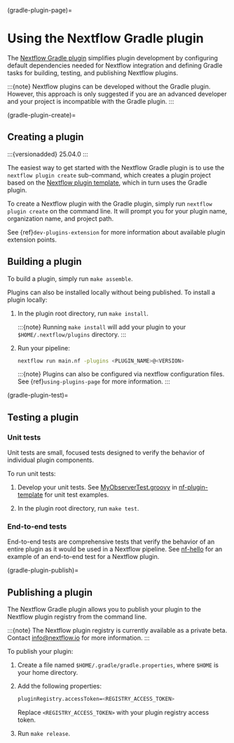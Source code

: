 (gradle-plugin-page)=

# Using the Nextflow Gradle plugin

The [Nextflow Gradle plugin](https://github.com/nextflow-io/nextflow-plugin-gradle) simplifies plugin development by configuring default dependencies needed for Nextflow integration and defining Gradle tasks for building, testing, and publishing Nextflow plugins.

:::{note}
Nextflow plugins can be developed without the Gradle plugin. However, this approach is only suggested if you are an advanced developer and your project is incompatible with the Gradle plugin.
:::

(gradle-plugin-create)=

## Creating a plugin

:::{versionadded} 25.04.0
:::

The easiest way to get started with the Nextflow Gradle plugin is to use the `nextflow plugin create` sub-command, which creates a plugin project based on the [Nextflow plugin template](https://github.com/nextflow-io/nf-plugin-template/), which in turn uses the Gradle plugin.

To create a Nextflow plugin with the Gradle plugin, simply run `nextflow plugin create` on the command line. It will prompt you for your plugin name, organization name, and project path.

See {ref}`dev-plugins-extension` for more information about available plugin extension points.

## Building a plugin

To build a plugin, simply run `make assemble`.

Plugins can also be installed locally without being published. To install a plugin locally:

1. In the plugin root directory, run `make install`.

    :::{note}
    Running `make install` will add your plugin to your `$HOME/.nextflow/plugins` directory.
    :::

2. Run your pipeline:

    ```bash
    nextflow run main.nf -plugins <PLUGIN_NAME>@<VERSION>
    ```

    :::{note}
    Plugins can also be configured via nextflow configuration files. See {ref}`using-plugins-page` for more information.
    :::

(gradle-plugin-test)=

## Testing a plugin

### Unit tests

Unit tests are small, focused tests designed to verify the behavior of individual plugin components.

To run unit tests:

1. Develop your unit tests. See [MyObserverTest.groovy](https://github.com/nextflow-io/nf-plugin-template/blob/main/src/test/groovy/acme/plugin/MyObserverTest.groovy) in [nf-plugin-template](https://github.com/nextflow-io/nf-plugin-template) for unit test examples.

2. In the plugin root directory, run `make test`.

### End-to-end tests

End-to-end tests are comprehensive tests that verify the behavior of an entire plugin as it would be used in a Nextflow pipeline. See [nf-hello](https://github.com/nextflow-io/nf-hello) for an example of an end-to-end test for a Nextflow plugin.

(gradle-plugin-publish)=

## Publishing a plugin

The Nextflow Gradle plugin allows you to publish your plugin to the Nextflow plugin registry from the command line.

:::{note}
The Nextflow plugin registry is currently available as a private beta. Contact [info@nextflow.io](mailto:info@nextflow.io) for more information.
:::

To publish your plugin:

1. Create a file named `$HOME/.gradle/gradle.properties`, where `$HOME` is your home directory.

2. Add the following properties:

    ```bash
    pluginRegistry.accessToken=<REGISTRY_ACCESS_TOKEN>
    ```

    Replace `<REGISTRY_ACCESS_TOKEN>` with your plugin registry access token.

3. Run `make release`.
